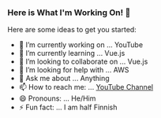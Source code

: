 ### Here is What I'm Working On! 👋



Here are some ideas to get you started:

- 🔭 I’m currently working on ... YouTube
- 🌱 I’m currently learning ... Vue.js
- 👯 I’m looking to collaborate on ... Vue.js
- 🤔 I’m looking for help with ... AWS
- 💬 Ask me about ... Anything
- 📫 How to reach me: ... [YouTube Channel](http://erik.video)
- 😄 Pronouns: ... He/Him
- ⚡ Fun fact: ... I am half Finnish


